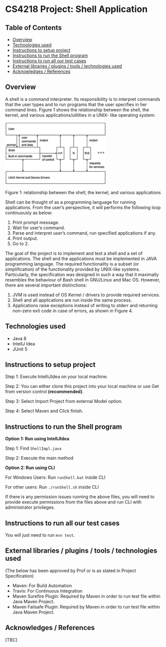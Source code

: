 # CS4218 Project: Shell Application

## Table of Contents
  * [Overview](#overview)
  * [Technologies used](#technologies-used)
  * [Instructions to setup project](#instructions-to-setup-project)
  * [Instructions to run the Shell program](#instructions-to-run-the-shell-program)
  * [Instructions to run all our test cases](#instructions-to-run-all-our-test-cases)
  * [External libraries / plugins / tools / technologies used](#external-libraries-/-plugins-/-tools-/-technologies-used)
  * [Acknowledges / References](#acknowledges-/-references)

## Overview

A shell is a command interpreter. Its responsibility is to interpret commands that the user types and to run programs that the user specifies in her command lines.
Figure 1 shows the relationship between the shell, the kernel, and various applications/utilities in a UNIX- like operating system:

![CS4218 Shell Architecture](CS4218_Architecture.png)

Figure 1: relationship between the shell, the kernel, and various applications

Shell can be thought of as a programming language for running applications. From the user’s perspective, it will performs the following loop continuously as below:
1. Print prompt message.
2. Wait for user’s command.
3. Parse and interpret user’s command, run specified applications if any.
4. Print output.
5. Go to 2.

The goal of the project is to implement and test a shell and a set of applications. The shell and the applications must be implemented in JAVA programming language. The required functionality is a subset (or simplification) of the functionality provided by UNIX-like systems. Particularly, the specification was designed in such a way that it maximally resembles the behaviour of Bash shell in GNU/Linux and Mac OS. However, there are several important distinctions:
1. JVM is used instead of OS Kernel / drivers to provide required services.
2. Shell and all applications are run inside the same process.
3. Applications raise exceptions instead of writing to stderr and returning non-zero exit code in case of errors, as shown in Figure 4.

## Technologies used
- Java 8
- IntellJ Idea
- JUnit 5

## Instructions to setup project
Step 1: Execute IntelliJIdea on your local machine.

Step 2: You can either clone this project into your local machine or use Get from version control **(recommended)**.

Step 3: Select Import Project from external Model option.

Step 4: Select Maven and Click finish.

## Instructions to run the Shell program
**Option 1: Run using IntellJIdea**

Step 1: Find `ShellImpl.java`

Step 2: Execute the main method

**Option 2: Run using CLI**

For Windows Users: Run `runShell.bat` inside CLI

For other users: Run `./runShell.sh` inside CLI

If there is any permission issues running the above files, you will need to provide execute permissions from the files above and run CLI with administrator privileges.

## Instructions to run all our test cases
You will just need to run `mvn test`.

## External libraries / plugins / tools / technologies used
(The below has been approved by Prof or is as stated in Project Specification) 
- Maven: For Build Automation
- Travis: For Continuous Integration
- Maven Surefire Plugin: Required by Maven in order to run test file within Java Maven Project.
- Maven Failsafe Plugin: Required by Maven in order to run test file within Java Maven Project.

## Acknowledges / References
[TBC]